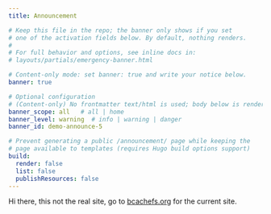 ```yaml
---
title: Announcement

# Keep this file in the repo; the banner only shows if you set
# one of the activation fields below. By default, nothing renders.
#
# For full behavior and options, see inline docs in:
# layouts/partials/emergency-banner.html

# Content-only mode: set banner: true and write your notice below.
banner: true

# Optional configuration
# (Content-only) No frontmatter text/html is used; body below is rendered.
banner_scope: all   # all | home
banner_level: warning  # info | warning | danger
banner_id: demo-announce-5

# Prevent generating a public /announcement/ page while keeping the
# page available to templates (requires Hugo build options support)
build:
  render: false
  list: false
  publishResources: false
---
```


<!--
To activate the site-wide banner:
1) Set banner: true above
2) Put your notice in this body (Markdown allowed)

Dismissal persists per browser session only. To re-show for everyone,
change banner_id to a new unique value.
-->
Hi there, this not the real site, go to [bcachefs.org](https://bcachefs.org/) for the current site.
